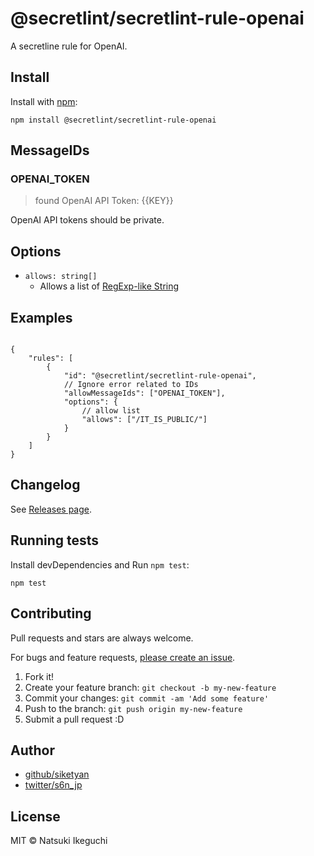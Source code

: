 # @secretlint/secretlint-rule-openai

A secretline rule for OpenAI.

## Install

Install with [npm](https://www.npmjs.com/):

    npm install @secretlint/secretlint-rule-openai

## MessageIDs

### OPENAI_TOKEN

> found OpenAI API Token: {{KEY}}

OpenAI API tokens should be private.

## Options

- `allows: string[]`
    - Allows a list of [RegExp-like String](https://github.com/textlint/regexp-string-matcher#regexp-like-string)

## Examples

```json5

{
    "rules": [
        {
            "id": "@secretlint/secretlint-rule-openai",
            // Ignore error related to IDs
            "allowMessageIds": ["OPENAI_TOKEN"],
            "options": {
                // allow list
                "allows": ["/IT_IS_PUBLIC/"]
            }
        }
    ]
}
```

## Changelog

See [Releases page](https://github.com/secretlint/secretlint/releases).

## Running tests

Install devDependencies and Run `npm test`:

    npm test

## Contributing

Pull requests and stars are always welcome.

For bugs and feature requests, [please create an issue](https://github.com/secretlint/secretlint/issues).

1. Fork it!
2. Create your feature branch: `git checkout -b my-new-feature`
3. Commit your changes: `git commit -am 'Add some feature'`
4. Push to the branch: `git push origin my-new-feature`
5. Submit a pull request :D

## Author

- [github/siketyan](https://github.com/siketyan)
- [twitter/s6n_jp](https://twitter.com/s6n_jp)

## License

MIT © Natsuki Ikeguchi
